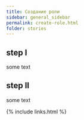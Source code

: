 ```yaml
---
title: Создание роли
sidebar: general_sidebar
permalink: create-role.html
folder: stories
---
```


## step I

some text

## step II

some text

{% include links.html %}
